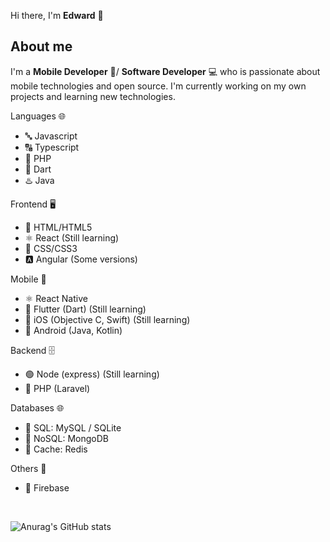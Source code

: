 Hi there, I'm **Edward** 👋

## About me

I'm a **Mobile Developer** 📱/ **Software Developer** 💻  who is passionate about mobile technologies and open source. I'm currently working on my own projects and learning new technologies.

Languages 🌐

- 🔤 Javascript
- 🔠 Typescript
- 🐘 PHP
- 📱 Dart
- ♨️ Java

Frontend 🖥️

- 📄 HTML/HTML5
- ⚛️ React (Still learning)
- 🎨 CSS/CSS3
- 🅰️ Angular (Some versions)

Mobile 📱

- ⚛️ React Native
- 📱 Flutter (Dart) (Still learning)
- 📲 iOS (Objective C, Swift) (Still learning)
- 🤖 Android (Java, Kotlin)

Backend 🗄️

- 🟢 Node (express) (Still learning)
- 🐘 PHP (Laravel)

Databases 🌐

- 💾 SQL: MySQL / SQLite
- 🔀 NoSQL: MongoDB
- 🚀 Cache: Redis

Others 🔀

- 📙 Firebase

<br />

![Anurag's GitHub stats](https://github-readme-stats.vercel.app/api?username=IsPriamo&show_icons=true&theme=radical)
